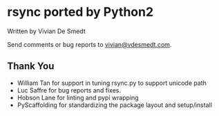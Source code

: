 # rsync ported by Python2

Written by Vivian De Smedt

Send comments or bug reports to vivian@vdesmedt.com.

## Thank You

- William Tan for support in tuning rsync.py to support unicode path
- Luc Saffre for bug reports and fixes.
- Hobson Lane for linting and pypi wrapping
- PyScaffolding for standardizing the package layout and setup/install
